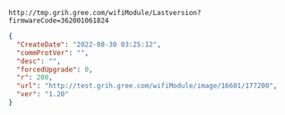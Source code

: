 `http://tmp.grih.gree.com/wifiModule/Lastversion?firmwareCode=362001061824`

```json
{
  "CreateDate": "2022-08-30 03:25:12",
  "commProtVer": "",
  "desc": "",
  "forcedUpgrade": 0,
  "r": 200,
  "url": "http://test.grih.gree.com/wifiModule/image/16601/177200",
  "ver": "1.20"
}
```